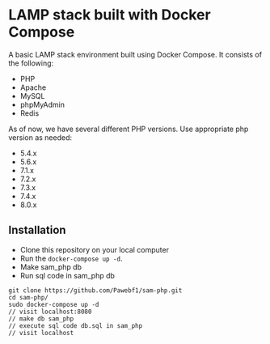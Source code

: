 # LAMP stack built with Docker Compose

A basic LAMP stack environment built using Docker Compose. It consists of the following:

* PHP
* Apache
* MySQL
* phpMyAdmin
* Redis

As of now, we have several different PHP versions. Use appropriate php version as needed:

* 5.4.x
* 5.6.x
* 7.1.x
* 7.2.x
* 7.3.x
* 7.4.x
* 8.0.x

## Installation

* Clone this repository on your local computer
* Run the `docker-compose up -d`.
* Make sam_php db
* Run sql code in sam_php db

```shell
git clone https://github.com/Pawebf1/sam-php.git
cd sam-php/
sudo docker-compose up -d
// visit localhost:8080
// make db sam_php
// execute sql code db.sql in sam_php
// visit localhost
```